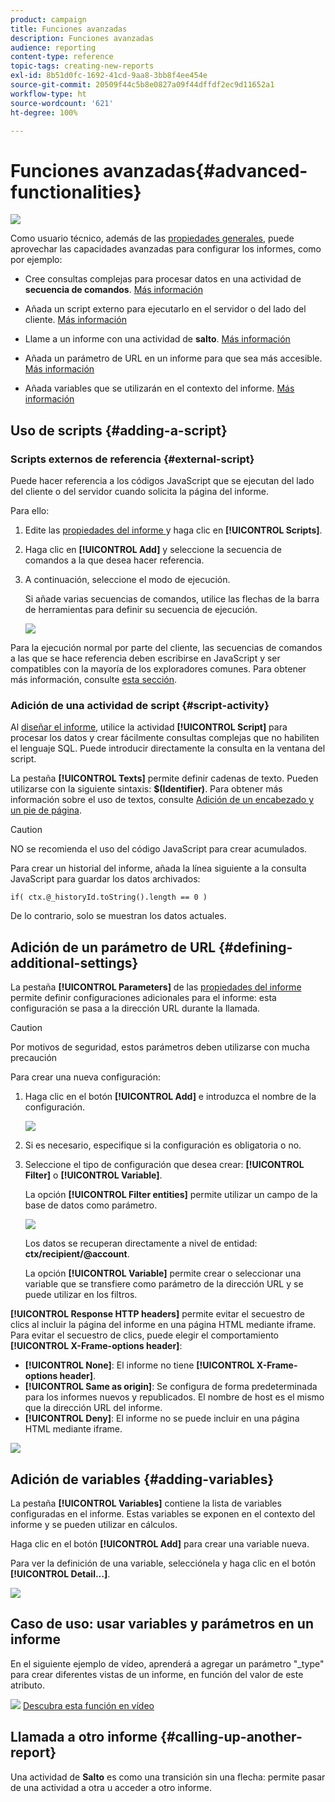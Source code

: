 ```yaml
---
product: campaign
title: Funciones avanzadas
description: Funciones avanzadas
audience: reporting
content-type: reference
topic-tags: creating-new-reports
exl-id: 8b51d0fc-1692-41cd-9aa8-3bb8f4ee454e
source-git-commit: 20509f44c5b8e0827a09f44dffdf2ec9d11652a1
workflow-type: ht
source-wordcount: '621'
ht-degree: 100%

---
```


# Funciones avanzadas{#advanced-functionalities}

![](../../assets/common.svg)

Como usuario técnico, además de las [propiedades generales](../../reporting/using/properties-of-the-report.md), puede aprovechar las capacidades avanzadas para configurar los informes, como por ejemplo:

* Cree consultas complejas para procesar datos en una actividad de **secuencia de comandos**. [Más información](#script-activity)

* Añada un script externo para ejecutarlo en el servidor o del lado del cliente. [Más información](#external-script)

* Llame a un informe con una actividad de **salto**. [Más información](#calling-up-another-report)

* Añada un parámetro de URL en un informe para que sea más accesible. [Más información](#calling-up-another-report)

* Añada variables que se utilizarán en el contexto del informe. [Más información](#adding-variables)

## Uso de scripts {#adding-a-script}

### Scripts externos de referencia {#external-script}

Puede hacer referencia a los códigos JavaScript que se ejecutan del lado del cliente o del servidor cuando solicita la página del informe.

Para ello:

1. Edite las [propiedades del informe ](../../reporting/using/properties-of-the-report.md) y haga clic en **[!UICONTROL Scripts]**.
1. Haga clic en **[!UICONTROL Add]** y seleccione la secuencia de comandos a la que desea hacer referencia.
1. A continuación, seleccione el modo de ejecución.

   Si añade varias secuencias de comandos, utilice las flechas de la barra de herramientas para definir su secuencia de ejecución.

   ![](assets/reporting_custom_js.png)

Para la ejecución normal por parte del cliente, las secuencias de comandos a las que se hace referencia deben escribirse en JavaScript y ser compatibles con la mayoría de los exploradores comunes. Para obtener más información, consulte [esta sección](../../web/using/web-forms-answers.md).

### Adición de una actividad de script {#script-activity}

Al [diseñar el informe](../../reporting/using/creating-a-new-report.md#modelizing-the-chart), utilice la actividad **[!UICONTROL Script]** para procesar los datos y crear fácilmente consultas complejas que no habiliten el lenguaje SQL. Puede introducir directamente la consulta en la ventana del script.

La pestaña **[!UICONTROL Texts]** permite definir cadenas de texto. Pueden utilizarse con la siguiente sintaxis: **$(Identifier)**. Para obtener más información sobre el uso de textos, consulte [Adición de un encabezado y un pie de página](../../reporting/using/element-layout.md#adding-a-header-and-a-footer).

>[!CAUTION]
>
>NO se recomienda el uso del código JavaScript para crear acumulados.

Para crear un historial del informe, añada la línea siguiente a la consulta JavaScript para guardar los datos archivados:

```
if( ctx.@_historyId.toString().length == 0 )
```

De lo contrario, solo se muestran los datos actuales.

## Adición de un parámetro de URL {#defining-additional-settings}

La pestaña **[!UICONTROL Parameters]** de las [propiedades del informe](../../reporting/using/properties-of-the-report.md) permite definir configuraciones adicionales para el informe: esta configuración se pasa a la dirección URL durante la llamada.

>[!CAUTION]
>
>Por motivos de seguridad, estos parámetros deben utilizarse con mucha precaución

Para crear una nueva configuración:

1. Haga clic en el botón **[!UICONTROL Add]** e introduzca el nombre de la configuración.

   ![](assets/s_ncs_advuser_report_properties_09a.png)

1. Si es necesario, especifique si la configuración es obligatoria o no.

1. Seleccione el tipo de configuración que desea crear: **[!UICONTROL Filter]** o **[!UICONTROL Variable]**.

   La opción **[!UICONTROL Filter entities]** permite utilizar un campo de la base de datos como parámetro.

   ![](assets/s_ncs_advuser_report_properties_09b.png)

   Los datos se recuperan directamente a nivel de entidad: **ctx/recipient/@account**.

   La opción **[!UICONTROL Variable]** permite crear o seleccionar una variable que se transfiere como parámetro de la dirección URL y se puede utilizar en los filtros.

**[!UICONTROL Response HTTP headers]** permite evitar el secuestro de clics al incluir la página del informe en una página HTML mediante iframe. Para evitar el secuestro de clics, puede elegir el comportamiento **[!UICONTROL X-Frame-options header]**:

* **[!UICONTROL None]**: El informe no tiene **[!UICONTROL X-Frame-options header]**.
* **[!UICONTROL Same as origin]**: Se configura de forma predeterminada para los informes nuevos y republicados. El nombre de host es el mismo que la dirección URL del informe.
* **[!UICONTROL Deny]**: El informe no se puede incluir en una página HTML mediante iframe.

![](assets/s_ncs_advuser_report_properties_09c.png)

## Adición de variables {#adding-variables}

La pestaña **[!UICONTROL Variables]** contiene la lista de variables configuradas en el informe. Estas variables se exponen en el contexto del informe y se pueden utilizar en cálculos.

Haga clic en el botón **[!UICONTROL Add]** para crear una variable nueva.

Para ver la definición de una variable, selecciónela y haga clic en el botón **[!UICONTROL Detail...]**.

![](assets/s_ncs_advuser_report_properties_10.png)

## Caso de uso: usar variables y parámetros en un informe

En el siguiente ejemplo de vídeo, aprenderá a agregar un parámetro &quot;_type&quot; para crear diferentes vistas de un informe, en función del valor de este atributo.

![](assets/do-not-localize/how-to-video.png) [Descubra esta función en vídeo](https://helpx.adobe.com/campaign/classic/how-to/add-url-parameter-in-acv6.html?playlist=/ccx/v1/collection/product/campaign/classic/segment/business-practitioners/explevel/intermediate/applaunch/how-to-4/collection.ccx.js&amp;ref=helpx.adobe.com)


## Llamada a otro informe {#calling-up-another-report}

Una actividad de **Salto** es como una transición sin una flecha: permite pasar de una actividad a otra u acceder a otro informe.
